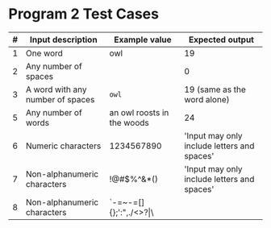 # Program 2 Test Cases

| #   | Input description                | Example value              | Expected output                             |
| --- | -------------------------------- | -------------------------- | ------------------------------------------- |
| 1   | One word                         | owl                        | 19                                          |
| 2   | Any number of spaces             |                            | 0                                           |
| 3   | A word with any number of spaces | `owl   `                   | 19 (same as the word alone)                 |
| 5   | Any number of words              | an owl roosts in the woods | 24                                          |
| 6   | Numeric characters               | 1234567890                 | 'Input may only include letters and spaces' |
| 7   | Non-alphanumeric characters      | !@#\$%^&\*()               | 'Input may only include letters and spaces' |
| 8   | Non-alphanumeric characters      | `-=~-=[]\{};':",./<>?\|\   |                                             |

